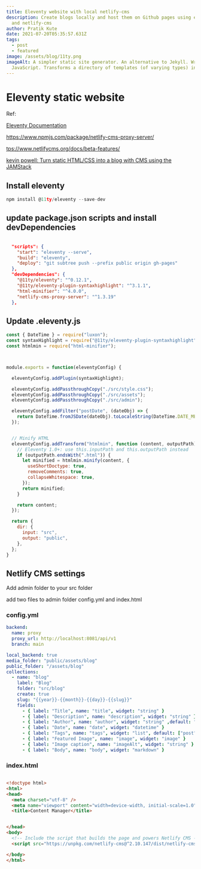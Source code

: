 ```yaml
---
title: Eleventy website with local netlify-cms
description: Create blogs locally and host them on Github pages using eleventy
  and netlify-cms
author: Pratik Kute
date: 2021-07-20T05:35:57.631Z
tags:
  - post
  - featured
image: /assets/blog/11ty.png
imageAlt: A simpler static site generator. An alternative to Jekyll. Written in
  JavaScript. Transforms a directory of templates (of varying types) into HTML.
---
```

# Eleventy static website

Ref:

[Eleventy Documentation](https://www.11ty.dev/docs/)

<https://www.npmjs.com/package/netlify-cms-proxy-server/>

<tps://www.netlifycms.org/docs/beta-features/>

[kevin powell: Turn static HTML/CSS into a blog with CMS using the JAMStack](https://www.youtube.com/watch?v=4wD00RT6d-g)

## Install eleventy

```js
npm install @11ty/eleventy --save-dev
```
## update package.json scripts and install devDependencies
```json

  "scripts": {
    "start": "eleventy --serve",
    "build": "eleventy",
    "deploy": "git subtree push --prefix public origin gh-pages"
  },
  "devDependencies": {
    "@11ty/eleventy": "^0.12.1",
    "@11ty/eleventy-plugin-syntaxhighlight": "^3.1.1",
    "html-minifier": "^4.0.0",
    "netlify-cms-proxy-server": "^1.3.19"
  },
```

## Update .eleventy.js

```js
const { DateTime } = require("luxon");
const syntaxHighlight = require("@11ty/eleventy-plugin-syntaxhighlight");
const htmlmin = require("html-minifier");



module.exports = function(eleventyConfig) {

  eleventyConfig.addPlugin(syntaxHighlight);

  eleventyConfig.addPassthroughCopy("./src/style.css");
  eleventyConfig.addPassthroughCopy("./src/assets");
  eleventyConfig.addPassthroughCopy("./src/admin");

  eleventyConfig.addFilter("postDate", (dateObj) => {
    return DateTime.fromJSDate(dateObj).toLocaleString(DateTime.DATE_MED);
  });


  // Minify HTML
  eleventyConfig.addTransform("htmlmin", function (content, outputPath) {
    // Eleventy 1.0+: use this.inputPath and this.outputPath instead
    if (outputPath.endsWith(".html")) {
      let minified = htmlmin.minify(content, {
        useShortDoctype: true,
        removeComments: true,
        collapseWhitespace: true,
      });
      return minified;
    }

    return content;
  });

  return {
    dir: {
      input: "src",
      output: "public",
    },
  };
}
```

## Netlify CMS settings

Add admin folder to your src folder

add two files to admin folder config.yml and index.html

### config.yml

```yml
backend:
  name: proxy
  proxy_url: http://localhost:8081/api/v1
  branch: main

local_backend: true
media_folder: "public/assets/blog"
public_folder: "/assets/blog"
collections:
  - name: "blog"
    label: "Blog"
    folder: "src/blog"
    create: true
    slug: "{{year}}-{{month}}-{{day}}-{{slug}}"
    fields:
      - { label: "Title", name: "title", widget: "string" }
      - { label: "Description", name: "description", widget: "string" }
      - { label: "Author", name: "author", widget: "string" ,default: "Pratik Kute"}
      - { label: "Date", name: "date", widget: "datetime" }
      - { label: "Tags", name: "tags", widget: "list", default: ["post"] }
      - { label: "Featured Image", name: "image", widget: "image" }
      - { label: "Image caption", name: "imageAlt", widget: "string" }
      - { label: "Body", name: "body", widget: "markdown" }


```

### index.html

```html

<!doctype html>
<html>
<head>
  <meta charset="utf-8" />
  <meta name="viewport" content="width=device-width, initial-scale=1.0" />
  <title>Content Manager</title>


</head>
<body>
  <!-- Include the script that builds the page and powers Netlify CMS -->
  <script src="https://unpkg.com/netlify-cms@^2.10.147/dist/netlify-cms.js"></script>

</body>
</html>

```